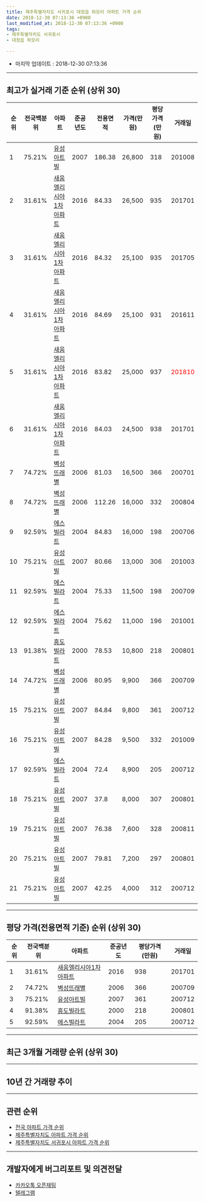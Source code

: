 ```yaml
---
title: 제주특별자치도 서귀포시 대정읍 하모리 아파트 가격 순위
date: 2018-12-30 07:13:36 +0900
last_modified_at: 2018-12-30 07:13:36 +0900
tags:
- 제주특별자치도 서귀포시
- 대정읍 하모리

---
```


* 마지막 업데이트 : 2018-12-30 07:13:36

---

## 최고가 실거래 기준 순위 (상위 30)


|순위|전국백분위|아파트|준공년도|전용면적|가격(만원)|평당가격(만원)|거래일|
|---|---|---|---|---|---|---|---|
|1|75.21%|[유성아트빌](https://search.naver.com/search.naver?query=%EC%A0%9C%EC%A3%BC%ED%8A%B9%EB%B3%84%EC%9E%90%EC%B9%98%EB%8F%84+%EC%84%9C%EA%B7%80%ED%8F%AC%EC%8B%9C+%EB%8C%80%EC%A0%95%EC%9D%8D+%ED%95%98%EB%AA%A8%EB%A6%AC+%EC%9C%A0%EC%84%B1%EC%95%84%ED%8A%B8%EB%B9%8C)|2007|186.38|26,800|318|201008|
|2|31.61%|[새움엘리시아1차 아파트](https://search.naver.com/search.naver?query=%EC%A0%9C%EC%A3%BC%ED%8A%B9%EB%B3%84%EC%9E%90%EC%B9%98%EB%8F%84+%EC%84%9C%EA%B7%80%ED%8F%AC%EC%8B%9C+%EB%8C%80%EC%A0%95%EC%9D%8D+%ED%95%98%EB%AA%A8%EB%A6%AC+%EC%83%88%EC%9B%80%EC%97%98%EB%A6%AC%EC%8B%9C%EC%95%841%EC%B0%A8+%EC%95%84%ED%8C%8C%ED%8A%B8)|2016|84.33|26,500|935|201701|
|3|31.61%|[새움엘리시아1차 아파트](https://search.naver.com/search.naver?query=%EC%A0%9C%EC%A3%BC%ED%8A%B9%EB%B3%84%EC%9E%90%EC%B9%98%EB%8F%84+%EC%84%9C%EA%B7%80%ED%8F%AC%EC%8B%9C+%EB%8C%80%EC%A0%95%EC%9D%8D+%ED%95%98%EB%AA%A8%EB%A6%AC+%EC%83%88%EC%9B%80%EC%97%98%EB%A6%AC%EC%8B%9C%EC%95%841%EC%B0%A8+%EC%95%84%ED%8C%8C%ED%8A%B8)|2016|84.32|25,100|935|201705|
|4|31.61%|[새움엘리시아1차 아파트](https://search.naver.com/search.naver?query=%EC%A0%9C%EC%A3%BC%ED%8A%B9%EB%B3%84%EC%9E%90%EC%B9%98%EB%8F%84+%EC%84%9C%EA%B7%80%ED%8F%AC%EC%8B%9C+%EB%8C%80%EC%A0%95%EC%9D%8D+%ED%95%98%EB%AA%A8%EB%A6%AC+%EC%83%88%EC%9B%80%EC%97%98%EB%A6%AC%EC%8B%9C%EC%95%841%EC%B0%A8+%EC%95%84%ED%8C%8C%ED%8A%B8)|2016|84.69|25,100|931|201611|
|5|31.61%|[새움엘리시아1차 아파트](https://search.naver.com/search.naver?query=%EC%A0%9C%EC%A3%BC%ED%8A%B9%EB%B3%84%EC%9E%90%EC%B9%98%EB%8F%84+%EC%84%9C%EA%B7%80%ED%8F%AC%EC%8B%9C+%EB%8C%80%EC%A0%95%EC%9D%8D+%ED%95%98%EB%AA%A8%EB%A6%AC+%EC%83%88%EC%9B%80%EC%97%98%EB%A6%AC%EC%8B%9C%EC%95%841%EC%B0%A8+%EC%95%84%ED%8C%8C%ED%8A%B8)|2016|83.82|25,000|937|<span style="color:red">201810</span>|
|6|31.61%|[새움엘리시아1차 아파트](https://search.naver.com/search.naver?query=%EC%A0%9C%EC%A3%BC%ED%8A%B9%EB%B3%84%EC%9E%90%EC%B9%98%EB%8F%84+%EC%84%9C%EA%B7%80%ED%8F%AC%EC%8B%9C+%EB%8C%80%EC%A0%95%EC%9D%8D+%ED%95%98%EB%AA%A8%EB%A6%AC+%EC%83%88%EC%9B%80%EC%97%98%EB%A6%AC%EC%8B%9C%EC%95%841%EC%B0%A8+%EC%95%84%ED%8C%8C%ED%8A%B8)|2016|84.03|24,500|938|201701|
|7|74.72%|[벽성뜨래별](https://search.naver.com/search.naver?query=%EC%A0%9C%EC%A3%BC%ED%8A%B9%EB%B3%84%EC%9E%90%EC%B9%98%EB%8F%84+%EC%84%9C%EA%B7%80%ED%8F%AC%EC%8B%9C+%EB%8C%80%EC%A0%95%EC%9D%8D+%ED%95%98%EB%AA%A8%EB%A6%AC+%EB%B2%BD%EC%84%B1%EB%9C%A8%EB%9E%98%EB%B3%84)|2006|81.03|16,500|366|200701|
|8|74.72%|[벽성뜨래별](https://search.naver.com/search.naver?query=%EC%A0%9C%EC%A3%BC%ED%8A%B9%EB%B3%84%EC%9E%90%EC%B9%98%EB%8F%84+%EC%84%9C%EA%B7%80%ED%8F%AC%EC%8B%9C+%EB%8C%80%EC%A0%95%EC%9D%8D+%ED%95%98%EB%AA%A8%EB%A6%AC+%EB%B2%BD%EC%84%B1%EB%9C%A8%EB%9E%98%EB%B3%84)|2006|112.26|16,000|332|200804|
|9|92.59%|[에스빌라트](https://search.naver.com/search.naver?query=%EC%A0%9C%EC%A3%BC%ED%8A%B9%EB%B3%84%EC%9E%90%EC%B9%98%EB%8F%84+%EC%84%9C%EA%B7%80%ED%8F%AC%EC%8B%9C+%EB%8C%80%EC%A0%95%EC%9D%8D+%ED%95%98%EB%AA%A8%EB%A6%AC+%EC%97%90%EC%8A%A4%EB%B9%8C%EB%9D%BC%ED%8A%B8)|2004|84.83|16,000|198|200706|
|10|75.21%|[유성아트빌](https://search.naver.com/search.naver?query=%EC%A0%9C%EC%A3%BC%ED%8A%B9%EB%B3%84%EC%9E%90%EC%B9%98%EB%8F%84+%EC%84%9C%EA%B7%80%ED%8F%AC%EC%8B%9C+%EB%8C%80%EC%A0%95%EC%9D%8D+%ED%95%98%EB%AA%A8%EB%A6%AC+%EC%9C%A0%EC%84%B1%EC%95%84%ED%8A%B8%EB%B9%8C)|2007|80.66|13,000|306|201003|
|11|92.59%|[에스빌라트](https://search.naver.com/search.naver?query=%EC%A0%9C%EC%A3%BC%ED%8A%B9%EB%B3%84%EC%9E%90%EC%B9%98%EB%8F%84+%EC%84%9C%EA%B7%80%ED%8F%AC%EC%8B%9C+%EB%8C%80%EC%A0%95%EC%9D%8D+%ED%95%98%EB%AA%A8%EB%A6%AC+%EC%97%90%EC%8A%A4%EB%B9%8C%EB%9D%BC%ED%8A%B8)|2004|75.33|11,500|198|200709|
|12|92.59%|[에스빌라트](https://search.naver.com/search.naver?query=%EC%A0%9C%EC%A3%BC%ED%8A%B9%EB%B3%84%EC%9E%90%EC%B9%98%EB%8F%84+%EC%84%9C%EA%B7%80%ED%8F%AC%EC%8B%9C+%EB%8C%80%EC%A0%95%EC%9D%8D+%ED%95%98%EB%AA%A8%EB%A6%AC+%EC%97%90%EC%8A%A4%EB%B9%8C%EB%9D%BC%ED%8A%B8)|2004|75.62|11,000|196|201001|
|13|91.38%|[흥도빌라트](https://search.naver.com/search.naver?query=%EC%A0%9C%EC%A3%BC%ED%8A%B9%EB%B3%84%EC%9E%90%EC%B9%98%EB%8F%84+%EC%84%9C%EA%B7%80%ED%8F%AC%EC%8B%9C+%EB%8C%80%EC%A0%95%EC%9D%8D+%ED%95%98%EB%AA%A8%EB%A6%AC+%ED%9D%A5%EB%8F%84%EB%B9%8C%EB%9D%BC%ED%8A%B8)|2000|78.53|10,800|218|200801|
|14|74.72%|[벽성뜨래별](https://search.naver.com/search.naver?query=%EC%A0%9C%EC%A3%BC%ED%8A%B9%EB%B3%84%EC%9E%90%EC%B9%98%EB%8F%84+%EC%84%9C%EA%B7%80%ED%8F%AC%EC%8B%9C+%EB%8C%80%EC%A0%95%EC%9D%8D+%ED%95%98%EB%AA%A8%EB%A6%AC+%EB%B2%BD%EC%84%B1%EB%9C%A8%EB%9E%98%EB%B3%84)|2006|80.95|9,900|366|200709|
|15|75.21%|[유성아트빌](https://search.naver.com/search.naver?query=%EC%A0%9C%EC%A3%BC%ED%8A%B9%EB%B3%84%EC%9E%90%EC%B9%98%EB%8F%84+%EC%84%9C%EA%B7%80%ED%8F%AC%EC%8B%9C+%EB%8C%80%EC%A0%95%EC%9D%8D+%ED%95%98%EB%AA%A8%EB%A6%AC+%EC%9C%A0%EC%84%B1%EC%95%84%ED%8A%B8%EB%B9%8C)|2007|84.84|9,800|361|200712|
|16|75.21%|[유성아트빌](https://search.naver.com/search.naver?query=%EC%A0%9C%EC%A3%BC%ED%8A%B9%EB%B3%84%EC%9E%90%EC%B9%98%EB%8F%84+%EC%84%9C%EA%B7%80%ED%8F%AC%EC%8B%9C+%EB%8C%80%EC%A0%95%EC%9D%8D+%ED%95%98%EB%AA%A8%EB%A6%AC+%EC%9C%A0%EC%84%B1%EC%95%84%ED%8A%B8%EB%B9%8C)|2007|84.28|9,500|332|201009|
|17|92.59%|[에스빌라트](https://search.naver.com/search.naver?query=%EC%A0%9C%EC%A3%BC%ED%8A%B9%EB%B3%84%EC%9E%90%EC%B9%98%EB%8F%84+%EC%84%9C%EA%B7%80%ED%8F%AC%EC%8B%9C+%EB%8C%80%EC%A0%95%EC%9D%8D+%ED%95%98%EB%AA%A8%EB%A6%AC+%EC%97%90%EC%8A%A4%EB%B9%8C%EB%9D%BC%ED%8A%B8)|2004|72.4|8,900|205|200712|
|18|75.21%|[유성아트빌](https://search.naver.com/search.naver?query=%EC%A0%9C%EC%A3%BC%ED%8A%B9%EB%B3%84%EC%9E%90%EC%B9%98%EB%8F%84+%EC%84%9C%EA%B7%80%ED%8F%AC%EC%8B%9C+%EB%8C%80%EC%A0%95%EC%9D%8D+%ED%95%98%EB%AA%A8%EB%A6%AC+%EC%9C%A0%EC%84%B1%EC%95%84%ED%8A%B8%EB%B9%8C)|2007|37.8|8,000|307|200801|
|19|75.21%|[유성아트빌](https://search.naver.com/search.naver?query=%EC%A0%9C%EC%A3%BC%ED%8A%B9%EB%B3%84%EC%9E%90%EC%B9%98%EB%8F%84+%EC%84%9C%EA%B7%80%ED%8F%AC%EC%8B%9C+%EB%8C%80%EC%A0%95%EC%9D%8D+%ED%95%98%EB%AA%A8%EB%A6%AC+%EC%9C%A0%EC%84%B1%EC%95%84%ED%8A%B8%EB%B9%8C)|2007|76.38|7,600|328|200811|
|20|75.21%|[유성아트빌](https://search.naver.com/search.naver?query=%EC%A0%9C%EC%A3%BC%ED%8A%B9%EB%B3%84%EC%9E%90%EC%B9%98%EB%8F%84+%EC%84%9C%EA%B7%80%ED%8F%AC%EC%8B%9C+%EB%8C%80%EC%A0%95%EC%9D%8D+%ED%95%98%EB%AA%A8%EB%A6%AC+%EC%9C%A0%EC%84%B1%EC%95%84%ED%8A%B8%EB%B9%8C)|2007|79.81|7,200|297|200801|
|21|75.21%|[유성아트빌](https://search.naver.com/search.naver?query=%EC%A0%9C%EC%A3%BC%ED%8A%B9%EB%B3%84%EC%9E%90%EC%B9%98%EB%8F%84+%EC%84%9C%EA%B7%80%ED%8F%AC%EC%8B%9C+%EB%8C%80%EC%A0%95%EC%9D%8D+%ED%95%98%EB%AA%A8%EB%A6%AC+%EC%9C%A0%EC%84%B1%EC%95%84%ED%8A%B8%EB%B9%8C)|2007|42.25|4,000|312|200712|


---

## 평당 가격(전용면적 기준) 순위 (상위 30)


|순위|전국백분위|아파트|준공년도|평당가격(만원)|거래일|
|---|---|---|---|---|---|
|1|31.61%|[새움엘리시아1차 아파트](https://search.naver.com/search.naver?query=%EC%A0%9C%EC%A3%BC%ED%8A%B9%EB%B3%84%EC%9E%90%EC%B9%98%EB%8F%84+%EC%84%9C%EA%B7%80%ED%8F%AC%EC%8B%9C+%EB%8C%80%EC%A0%95%EC%9D%8D+%ED%95%98%EB%AA%A8%EB%A6%AC+%EC%83%88%EC%9B%80%EC%97%98%EB%A6%AC%EC%8B%9C%EC%95%841%EC%B0%A8+%EC%95%84%ED%8C%8C%ED%8A%B8)|2016|938|201701|
|2|74.72%|[벽성뜨래별](https://search.naver.com/search.naver?query=%EC%A0%9C%EC%A3%BC%ED%8A%B9%EB%B3%84%EC%9E%90%EC%B9%98%EB%8F%84+%EC%84%9C%EA%B7%80%ED%8F%AC%EC%8B%9C+%EB%8C%80%EC%A0%95%EC%9D%8D+%ED%95%98%EB%AA%A8%EB%A6%AC+%EB%B2%BD%EC%84%B1%EB%9C%A8%EB%9E%98%EB%B3%84)|2006|366|200709|
|3|75.21%|[유성아트빌](https://search.naver.com/search.naver?query=%EC%A0%9C%EC%A3%BC%ED%8A%B9%EB%B3%84%EC%9E%90%EC%B9%98%EB%8F%84+%EC%84%9C%EA%B7%80%ED%8F%AC%EC%8B%9C+%EB%8C%80%EC%A0%95%EC%9D%8D+%ED%95%98%EB%AA%A8%EB%A6%AC+%EC%9C%A0%EC%84%B1%EC%95%84%ED%8A%B8%EB%B9%8C)|2007|361|200712|
|4|91.38%|[흥도빌라트](https://search.naver.com/search.naver?query=%EC%A0%9C%EC%A3%BC%ED%8A%B9%EB%B3%84%EC%9E%90%EC%B9%98%EB%8F%84+%EC%84%9C%EA%B7%80%ED%8F%AC%EC%8B%9C+%EB%8C%80%EC%A0%95%EC%9D%8D+%ED%95%98%EB%AA%A8%EB%A6%AC+%ED%9D%A5%EB%8F%84%EB%B9%8C%EB%9D%BC%ED%8A%B8)|2000|218|200801|
|5|92.59%|[에스빌라트](https://search.naver.com/search.naver?query=%EC%A0%9C%EC%A3%BC%ED%8A%B9%EB%B3%84%EC%9E%90%EC%B9%98%EB%8F%84+%EC%84%9C%EA%B7%80%ED%8F%AC%EC%8B%9C+%EB%8C%80%EC%A0%95%EC%9D%8D+%ED%95%98%EB%AA%A8%EB%A6%AC+%EC%97%90%EC%8A%A4%EB%B9%8C%EB%9D%BC%ED%8A%B8)|2004|205|200712|


---

## 최근 3개월 거래량 순위 (상위 30)


<div style="width:100%;">
    <canvas id="deal_count_ranking" height="250"></canvas>
</div>


<script>
new Chart(document.getElementById("deal_count_ranking"), {
    type: 'horizontalBar',
    data: {
        labels: ['새움엘리시아1차 아파트'],
        datasets: [{
            label: '실거래 수',
            data: [1],
            borderColor: "rgba(255, 0, 128, 1)",
            backgroundColor: "rgba(255, 0, 128, 0.5)",
            fill: false,
        }]
    },
    options: {
        responsive: true,
        title: {
            display: true,
            text: '최근 3개월 거래량 순위'
        },
        tooltips: {
            mode: 'index',
            intersect: false,
            callbacks: {
                title: function(tooltipItems, data) {
                    return "실거래 수:";
                },
                label: function(tooltipItem, data) {
                    return data.labels[tooltipItem.index] + ": " + tooltipItem.xLabel;
                }
            }
        },
        hover: {
            mode: 'nearest',
            intersect: true
        },
        scales: {
            xAxes: [{
                display: true,
                scaleLabel: {
                    display: true,
                    labelString: '실거래 수'
                },
                ticks: {
                    suggestedMin: 0,
                }
            }],
            yAxes: [{
                display: true,
                ticks: {
                    autoSkip: false,
                    callback: function(value, index, values) {
                        if (value.length > 15)
                            return value.substr(0, 13) + "...";
                        else
                            return value;
                    }
                },
                scaleLabel: {
                    display: false,
                }
            }]
        }
    }
});

</script>


---

## 10년 간 거래량 추이


<div style="width:100%;">
    <canvas id="deal_progress" height="250"></canvas>
</div>

<script>
new Chart(document.getElementById("deal_progress"), {
    type: 'line',
    data: {
        labels: ['200812','200901','200902','200903','200904','200905','200906','200907','200908','200909','200910','200911','200912','201001','201002','201003','201004','201005','201006','201007','201008','201009','201010','201011','201012','201101','201102','201103','201104','201105','201106','201107','201108','201109','201110','201111','201112','201201','201202','201203','201204','201205','201206','201207','201208','201209','201210','201211','201212','201301','201302','201303','201304','201305','201306','201307','201308','201309','201310','201311','201312','201401','201402','201403','201404','201405','201406','201407','201408','201409','201410','201411','201412','201501','201502','201503','201504','201505','201506','201507','201508','201509','201510','201511','201512','201601','201602','201603','201604','201605','201606','201607','201608','201609','201610','201611','201612','201701','201702','201703','201704','201705','201706','201707','201708','201709','201710','201711','201712','201801','201802','201803','201804','201805','201806','201807','201808','201809','201810','201811','201812'],
        datasets: [{
            label: '실거래 수',
            pointRadius: 1,
            data: [0, 0, 1, 1, 0, 1, 0, 0, 0, 1, 0, 0, 2, 1, 1, 1, 1, 0, 0, 0, 1, 2, 0, 0, 0, 1, 1, 1, 1, 0, 0, 0, 2, 0, 1, 0, 0, 0, 0, 1, 0, 0, 2, 0, 0, 0, 0, 0, 2, 0, 0, 1, 0, 1, 0, 1, 0, 0, 0, 0, 0, 1, 0, 0, 0, 0, 0, 0, 0, 0, 0, 0, 0, 0, 2, 0, 0, 2, 0, 0, 0, 1, 0, 0, 0, 1, 1, 0, 0, 0, 0, 0, 2, 4, 3, 2, 2, 3, 0, 0, 0, 1, 1, 0, 0, 0, 0, 2, 0, 1, 2, 0, 0, 0, 1, 0, 0, 0, 1, 0, 0],
            borderColor: "rgba(255, 201, 14, 1)",
            backgroundColor: "rgba(255, 201, 14, 0.5)",
            fill: true,
        }]
    },
    options: {
        responsive: true,
        title: {
            display: true,
            text: '10년간 거래량 추이'
        },
        tooltips: {
            mode: 'index',
            intersect: false,
        },
        hover: {
            mode: 'nearest',
            intersect: true
        },
        scales: {
            xAxes: [{
                display: true,
                scaleLabel: {
                    display: true,
                    labelString: '년/월'
                }
            }],
            yAxes: [{
                display: true,
                ticks: {
                    suggestedMin: 0,
                },
                scaleLabel: {
                    display: true,
                    labelString: '실거래 수'
                }
            }]
        }
    }
});

</script>


---

## 관련 순위

- [전국 아파트 가격 순위](https://inasie.github.io/apt-ranking/전국)
- [제주특별자치도 아파트 가격 순위](https://inasie.github.io/apt-ranking/제주특별자치도)
- [제주특별자치도 서귀포시 아파트 가격 순위](https://inasie.github.io/apt-ranking/제주특별자치도-서귀포시)


---

## 개발자에게 버그리포트 및 의견전달

- [카카오톡 오픈채팅](https://open.kakao.com/o/gLJUAP4)
- [텔레그램](https://t.me/inasie)

